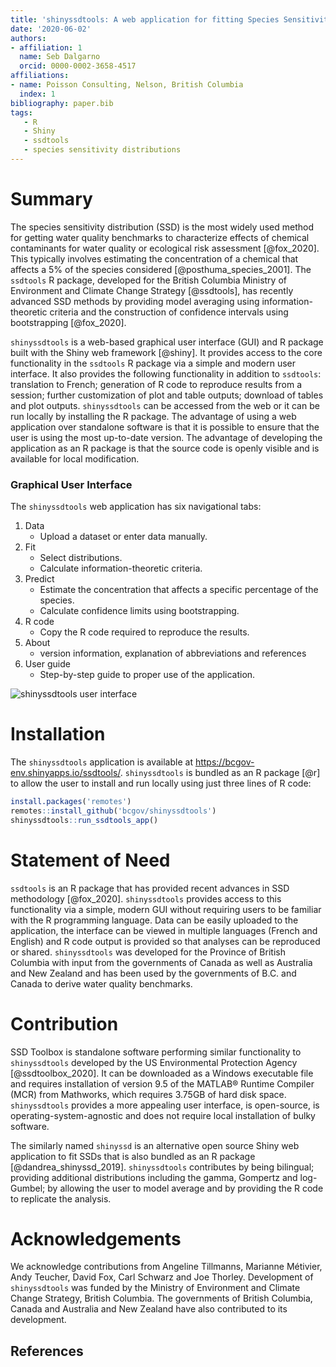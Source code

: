 ```yaml
---
title: 'shinyssdtools: A web application for fitting Species Sensitivity Distributions (SSDs)'
date: '2020-06-02'
authors:
- affiliation: 1
  name: Seb Dalgarno
  orcid: 0000-0002-3658-4517
affiliations:
- name: Poisson Consulting, Nelson, British Columbia
  index: 1
bibliography: paper.bib
tags:
   - R
   - Shiny
   - ssdtools
   - species sensitivity distributions
---
```


# Summary
The species sensitivity distribution (SSD) is the most widely used method for getting water quality benchmarks to characterize effects of chemical contaminants for water quality or ecological risk assessment [@fox_2020]. This typically involves estimating the concentration of a chemical that affects a 5% of the species considered [@posthuma_species_2001]. The `ssdtools` R package, developed for the British Columbia Ministry of Environment and Climate Change Strategy [@ssdtools], has recently advanced SSD methods by providing model averaging using information-theoretic criteria and the construction of confidence intervals using bootstrapping [@fox_2020]. 

`shinyssdtools` is a web-based graphical user interface (GUI) and R package built with the Shiny web framework [@shiny]. It provides access to the core functionality in the `ssdtools` R package via a simple and modern user interface. It also provides the following functionality in addition to `ssdtools`: translation to French; generation of R code to reproduce results from a session; further customization of plot and table outputs; download of tables and plot outputs. `shinyssdtools` can be accessed from the web or it can be run locally by installing the R package. The advantage of using a web application over standalone software is that it is possible to ensure that the user is using the most up-to-date version. The advantage of developing the application as an R package is that the source code is openly visible and is available for local modification. 

### Graphical User Interface

The `shinyssdtools` web application has six navigational tabs: 

1. Data
   - Upload a dataset or enter data manually.
1. Fit
   - Select distributions.
   - Calculate information-theoretic criteria.
1. Predict
   - Estimate the concentration that affects a specific percentage of the species.
   - Calculate confidence limits using bootstrapping.
1. R code
   - Copy the R code required to reproduce the results.
1. About
   - version information, explanation of abbreviations and references
1. User guide
   - Step-by-step guide to proper use of the application.

![shinyssdtools user interface](shinyssdtools_ui.png)

# Installation

The `shinyssdtools` application is available at https://bcgov-env.shinyapps.io/ssdtools/.
`shinyssdtools` is bundled as an R package [@r] to allow the user to install and run locally using just three lines of R code:

```r
install.packages('remotes')
remotes::install_github('bcgov/shinyssdtools')
shinyssdtools::run_ssdtools_app()
```

# Statement of Need
`ssdtools` is an R package that has provided recent advances in SSD methodology [@fox_2020]. `shinyssdtools` provides access to this functionality via a simple, modern GUI without requiring users to be familiar with the R programming language. Data can be easily uploaded to the application, the interface can be viewed in multiple languages (French and English) and R code output is provided so that analyses can be reproduced or shared. `shinyssdtools` was developed for the Province of British Columbia with input from the governments of Canada as well as Australia and New Zealand and has been used by the governments of B.C. and Canada to derive water quality benchmarks.

# Contribution
SSD Toolbox is standalone software performing similar functionality to `shinyssdtools` developed by the US Environmental Protection Agency [@ssdtoolbox_2020]. It can be downloaded as a Windows executable file and requires installation of version 9.5 of the MATLAB® Runtime Compiler (MCR) from Mathworks, which requires 3.75GB of hard disk space. `shinyssdtools` provides a more appealing user interface, is open-source, is operating-system-agnostic and does not require local installation of bulky software. 

The similarly named `shinyssd` is an alternative open source Shiny web application to fit SSDs that is also bundled as an R package [@dandrea_shinyssd_2019]. `shinyssdtools` contributes by being bilingual; providing additional distributions including the gamma, Gompertz and log-Gumbel; by allowing the user to model average and by providing the R code to replicate the analysis.

# Acknowledgements

We acknowledge contributions from Angeline Tillmanns, Marianne Métivier, Andy Teucher, David Fox, Carl Schwarz and Joe Thorley.
Development of `shinyssdtools` was funded by the Ministry of Environment and Climate Change Strategy, British Columbia. The governments of British Columbia, Canada and Australia and New Zealand have also contributed to its development.

## References

